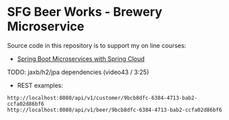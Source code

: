 # SFG Beer Works - Brewery Microservice

Source code in this repository is to support my on line courses:
* [Spring Boot Microservices with Spring Cloud](https://www.udemy.com/spring-boot-microservices-with-spring-cloud-beginner-to-guru/?couponCode=GIT_HUB2)


TODO:
jaxb/h2/jpa dependencies (video43 / 3:25)



* REST examples:
```
http://localhost:8080/api/v1/customer/9bcb8dfc-6384-4713-bab2-ccfa02d86bf6
http://localhost:8080/api/v1/beer/9bcb8dfc-6384-4713-bab2-ccfa02d86bf6
```